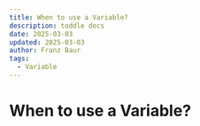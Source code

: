 ```yaml
---
title: When to use a Variable?
description: toddle docs
date: 2025-03-03
updated: 2025-03-03
author: Franz Baur
tags: 
  - Variable
---
```


# When to use a Variable?